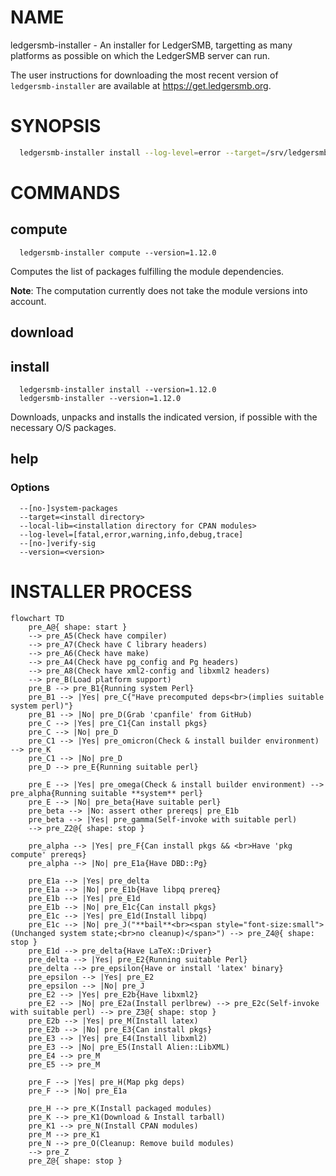 
# NAME

ledgersmb-installer - An installer for LedgerSMB, targetting as many platforms as possible
on which the LedgerSMB server can run.

The user instructions for downloading the most recent version of `ledgersmb-installer` are available at https://get.ledgersmb.org.

# SYNOPSIS

```bash
  ledgersmb-installer install --log-level=error --target=/srv/ledgersmb --version=1.12.0
```
# COMMANDS

## compute

```plain
  ledgersmb-installer compute --version=1.12.0
```

Computes the list of packages fulfilling the module dependencies.

**Note**: The computation currently does not take the module versions into account.

## download

## install

```plain
  ledgersmb-installer install --version=1.12.0
  ledgersmb-installer --version=1.12.0
```

Downloads, unpacks and installs the indicated version, if possible with the
necessary O/S packages.

## help

### Options

```plain
  --[no-]system-packages
  --target=<install directory>
  --local-lib=<installation directory for CPAN modules>
  --log-level=[fatal,error,warning,info,debug,trace]
  --[no-]verify-sig
  --version=<version>
```


# INSTALLER PROCESS

```mermaid
flowchart TD
    pre_A@{ shape: start }
    --> pre_A5(Check have compiler)
    --> pre_A7(Check have C library headers)
    --> pre_A6(Check have make)
    --> pre_A4(Check have pg_config and Pg headers)
    --> pre_A8(Check have xml2-config and libxml2 headers)
    --> pre_B(Load platform support)
    pre_B --> pre_B1{Running system Perl}
    pre_B1 --> |Yes| pre_C{"Have precomputed deps<br>(implies suitable system perl)"}
    pre_B1 --> |No| pre_D(Grab 'cpanfile' from GitHub)
    pre_C --> |Yes| pre_C1{Can install pkgs}
    pre_C --> |No| pre_D
    pre_C1 --> |Yes| pre_omicron(Check & install builder environment) --> pre_K
    pre_C1 --> |No| pre_D
    pre_D --> pre_E{Running suitable perl}

    pre_E --> |Yes| pre_omega(Check & install builder environment) --> pre_alpha{Running suitable **system** perl}
    pre_E --> |No| pre_beta{Have suitable perl}
    pre_beta --> |No: assert other prereqs| pre_E1b
    pre_beta --> |Yes| pre_gamma(Self-invoke with suitable perl)
    --> pre_Z2@{ shape: stop }

    pre_alpha --> |Yes| pre_F{Can install pkgs && <br>Have 'pkg compute' prereqs}
    pre_alpha --> |No| pre_E1a{Have DBD::Pg}

    pre_E1a --> |Yes| pre_delta
    pre_E1a --> |No| pre_E1b{Have libpq prereq}
    pre_E1b --> |Yes| pre_E1d
    pre_E1b --> |No| pre_E1c{Can install pkgs}
    pre_E1c --> |Yes| pre_E1d(Install libpq)
    pre_E1c --> |No| pre_J("**bail**<br><span style="font-size:small">(Unchanged system state;<br>no cleanup)</span>") --> pre_Z4@{ shape: stop }
    pre_E1d --> pre_delta{Have LaTeX::Driver}
    pre_delta --> |Yes| pre_E2{Running suitable Perl}
    pre_delta --> pre_epsilon{Have or install 'latex' binary}
    pre_epsilon --> |Yes| pre_E2
    pre_epsilon --> |No| pre_J
    pre_E2 --> |Yes| pre_E2b{Have libxml2}
    pre_E2 --> |No| pre_E2a(Install perlbrew) --> pre_E2c(Self-invoke with suitable perl) --> pre_Z3@{ shape: stop }
    pre_E2b --> |Yes| pre_M(Install latex)
    pre_E2b --> |No| pre_E3{Can install pkgs}
    pre_E3 --> |Yes| pre_E4(Install libxml2)
    pre_E3 --> |No| pre_E5(Install Alien::LibXML)
    pre_E4 --> pre_M
    pre_E5 --> pre_M

    pre_F --> |Yes| pre_H(Map pkg deps)
    pre_F --> |No| pre_E1a

    pre_H --> pre_K(Install packaged modules)
    pre_K --> pre_K1(Download & Install tarball)
    pre_K1 --> pre_N(Install CPAN modules)
    pre_M --> pre_K1
    pre_N --> pre_O(Cleanup: Remove build modules)
    --> pre_Z
    pre_Z@{ shape: stop }
```

